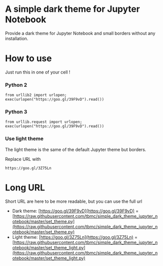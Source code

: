 # A simple dark theme for Jupyter Notebook
Provide a dark theme for Jupyter Notebook and small borders without any installation.

# How to use
Just run this in one of your cell !

### Python 2
```
from urllib2 import urlopen; exec(urlopen("https://goo.gl/39F9vD").read())
```

### Python 3
```
from urllib.request import urlopen; exec(urlopen("https://goo.gl/39F9vD").read())
```

### Use light theme
The light theme is the same of the default Jupyter theme but borders.

Replace URL with
```
https://goo.gl/3Z75Ln
```

# Long URL
Short URL are here to be more readable, but you can use the full url
+ Dark theme: [https://goo.gl/39F9vD](https://goo.gl/39F9vD) = [https://raw.githubusercontent.com/tbmc/simple_dark_theme_jupyter_notebook/master/set_theme.py](https://raw.githubusercontent.com/tbmc/simple_dark_theme_jupyter_notebook/master/set_theme.py)
+ Light theme: [https://goo.gl/3Z75Ln](https://goo.gl/3Z75Ln) = [https://raw.githubusercontent.com/tbmc/simple_dark_theme_jupyter_notebook/master/set_theme_light.py](https://raw.githubusercontent.com/tbmc/simple_dark_theme_jupyter_notebook/master/set_theme_light.py)



